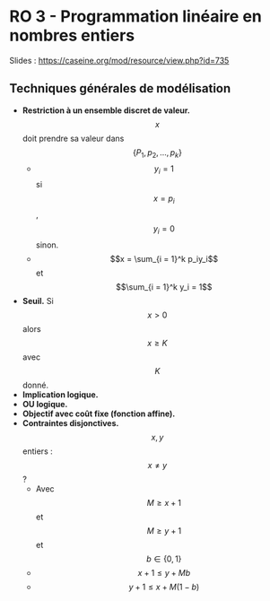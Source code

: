 # RO 3 - Programmation linéaire en nombres entiers

Slides : <https://caseine.org/mod/resource/view.php?id=735>

## Techniques générales de modélisation

- **Restriction à un ensemble discret de valeur.** $$x$$doit prendre sa valeur dans $$\{P_1, p_2, \dots, p_k\}$$
  - $$y_i = 1$$ si $$x = p_i$$, $$y_i = 0$$ sinon.
  - $$x = \sum_{i = 1}^k p_iy_i$$ et $$\sum_{i = 1}^k y_i = 1$$
- **Seuil.** Si $$x > 0$$ alors $$x \geq K$$ avec $$K$$ donné.
- **Implication logique.**
- **OU logique.**
- **Objectif avec coût fixe (fonction affine).**
- **Contraintes disjonctives.** $$x, y$$ entiers : $$x \neq y$$ ?
  - Avec $$M \geq x+1$$ et $$M \geq y+1$$ et $$b \in \{0, 1\}$$
  - $$x+1 \leq y + Mb$$
  - $$y+1 \leq x + M(1-b)$$

